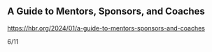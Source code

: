 ## A Guide to Mentors, Sponsors, and Coaches

https://hbr.org/2024/01/a-guide-to-mentors-sponsors-and-coaches

6/11